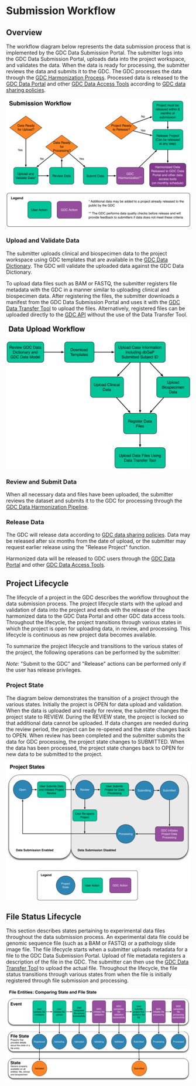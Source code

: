 # Submission Workflow

## Overview

The workflow diagram below represents the data submission process that is implemented by the GDC Data Submission Portal. The submitter logs into the GDC Data Submission Portal, uploads data into the project workspace, and validates the data. When the data is ready for processing, the submitter reviews the data and submits it to the GDC. The GDC processes the data through the [GDC Harmonization Process](https://gdc.nci.nih.gov/submit-data/gdc-data-harmonization). Processed data is released to the [GDC Data Portal](https://gdc-portal.nci.nih.gov/) and other [GDC Data Access Tools](https://gdc.nci.nih.gov/access-data/data-access-processes-and-tools) according to [GDC data sharing policies](https://gdc.cancer.gov/submit-data/data-submission-policies).

[![GDC Data Submission Portal Workflow](images/gdc-submission-portal-submission-workflow.png)](images/gdc-submission-portal-submission-workflow.png "Click to see the full image.")

### Upload and Validate Data

The submitter uploads clinical and biospecimen data to the project workspace using GDC templates that are available in the [GDC Data Dictionary](https://gdc-docs.nci.nih.gov/Data_Dictionary/). The GDC will validate the uploaded data against the GDC Data Dictionary.

To upload data files such as BAM or FASTQ, the submitter registers file metadata with the GDC in a manner similar to uploading clinical and biospecimen data. After registering the files, the submitter downloads a manifest from the GDC Data Submission Portal and uses it with the [GDC Data Transfer Tool](https://gdc.cancer.gov/access-data/gdc-data-transfer-tool) to upload the files. Alternatively, registered files can be uploaded directly to the [GDC API](https://gdc.cancer.gov/developers/gdc-application-programming-interface-api) without the use of the Data Transfer Tool.

[![GDC Data Submission Portal Workflow Upload](images/gdc-submission-portal-data-upload-workflow.png)](images/gdc-submission-portal-data-upload-workflow.png "Click to see the full image.")

### Review and Submit Data

When all necessary data and files have been uploaded, the submitter reviews the dataset and submits it to the GDC for processing through the [GDC Data Harmonization Pipeline](https://gdc.nci.nih.gov/submit-data/gdc-data-harmonization).

### Release Data

The GDC will release data according to [GDC data sharing policies](https://gdc.cancer.gov/submit-data/data-submission-policies). Data may be released after six months from the date of upload, or the submitter may request earlier release using the "Release Project" function.

Harmonized data will be released to GDC users through the [GDC Data Portal](https://gdc-portal.nci.nih.gov/) and other [GDC Data Access Tools](https://gdc.nci.nih.gov/access-data/data-access-processes-and-tools).

## Project Lifecycle

The lifecycle of a project in the GDC describes the workflow throughout the data submission process. The project lifecycle starts with the upload and validation of data into the project and ends with the release of the harmonized data to the GDC Data Portal and other GDC data access tools. Throughout the lifecycle, the project transitions through various states in which the project is open for uploading data, in review, and processing. This lifecycle is continuous as new project data becomes available.

To summarize the project lifecycle and transitions to the various states of the project, the following operations can be performed by the submitter:

*Note:* "Submit to the GDC" and "Release" actions can be performed only if the user has release privileges.

### Project State
The diagram below demonstrates the transition of a project through the various states. Initially the project is OPEN for data upload and validation. When the data is uploaded and ready for review, the submitter changes the project state to REVIEW. During the REVIEW state, the project is locked so that additional data cannot be uploaded. If data changes are needed during the review period, the project can be re-opened and the state changes back to OPEN. When review has been completed and the submitter submits the data for GDC processing, the project state changes to SUBMITTED. When the data has been processed, the project state changes back to OPEN for new data to be submitted to the project.

[![GDC Data Submission Portal Project State](images/gdc-submission-portal-project-states.png)](images/gdc-submission-portal-project-states.png "Click to see the full image.")


## File Status Lifecycle

This section describes states pertaining to experimental data files throughout the data submission process. An experimental data file could be genomic sequence file (such as a BAM or FASTQ) or a pathology slide image file. The file lifecycle starts when a submitter uploads metadata for a file to the GDC Data Submission Portal. Upload of file metadata registers a description of the file in the GDC. The submitter can then use the [GDC Data Transfer Tool](https://gdc.nci.nih.gov/access-data/gdc-data-transfer-tool) to upload the actual file. Throughout the lifecycle, the file status transitions through various states from when the file is initially registered through file submission and processing.

[![GDC Data Submission Portal File Status](images/gdc-submission-portal-file-state-vs-state.png)](images/gdc-submission-portal-file-state-vs-state.png "Click to see the full image.")
